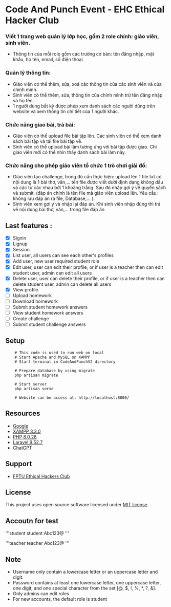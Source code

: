 # Code And Punch Event - EHC Ethical Hacker Club

### Viết 1 trang web quản lý lớp học, gồm 2 role chính: giáo viên, sinh viên.

-   Thông tin của mỗi role gồm các trường cơ bản: tên đăng nhập, mật khẩu, họ tên, email, số điện thoại.

### Quản lý thông tin:

-   Giáo viên có thể thêm, sửa, xoá các thông tin của các sinh viên và của chính mình.
-   Sinh viên có thể thêm, sửa, thông tin của chính mình trừ tên đăng nhập và họ tên.
-   1 người dùng bất kỳ được phép xem danh sách các người dùng trên website và xem thông tin chi tiết của 1 người khác.

### Chức năng giao bài, trả bài:

-   Giáo viên có thể upload file bài tập lên. Các sinh viên có thể xem danh sách bài tập và tải file bài tập về.
-   Sinh viên có thể upload bài làm tương ứng với bài tập được giao. Chỉ giáo viên mới có thể nhìn thấy danh sách bài làm này.

### Chức năng cho phép giáo viên tổ chức 1 trò chơi giải đố:

-   Giáo viên tạo challenge, trong đó cần thực hiện: upload lên 1 file txt có nội dung là 1 bài thơ, văn,... tên file được viết dưới định dạng không dấu và các từ các nhau bởi 1 khoảng trắng.
    Sau đó nhập gợi ý về quyển sách và submit. (đáp án chính là tên file mà giáo viên upload lên. Yêu cầu: không lưu đáp án ra file, Database,... ).
-   Sinh viên xem gợi ý và nhập lại đáp án. Khi sinh viên nhập đúng thì trả về nội dung bài thơ, văn,... trong file đáp án

## Last features :

-   [x] Signin
-   [x] Lignup
-   [x] Session
-   [x] List user, all users can see each other's profiles
-   [x] Add user, new user required student role
-   [x] Edit user, user can edit their profile, or if user is a teacher then can edit student user, admin can edit all users
-   [x] Delete user, user can delete their profile, or if user is a teacher then can delete student user, admin can delete all users
-   [x] View profile
-   [ ] Upload homework
-   [ ] Download homework
-   [ ] Submit student homework answers
-   [ ] View student homework answers
-   [ ] Create challenge
-   [ ] Submit student challenge answers

## Setup

```
    # This code is used to run web on local
    # Start Apache and MySQL on XAMPP
    # Start terminal in CodeAndPunchV2 directory

    # Prepare database by using migrate
    php artisan migrate

    # Start server
    php artisan serve

    # Website can be access at: http://localhost:8000/
```

## Resources

-   [Google](https://www.google.com/)
-   [XAMPP 3.3.0](https://www.apachefriends.org)
-   [PHP 8.0.28](https://www.php.net/)
-   [Laravel 9.52.7](https://laravel.com/)
-   [ChatGPT](https://openai.com/product/chatgpt)

## Support

-   [FPTU Ethical Hackers Club](https://github.com/FPTU-Ethical-Hackers-Club)

## License

This project uses open source software licensed under [MIT license](https://opensource.org/licenses/MIT).

## Accoutn for test

'''student
student
Abc123@
'''

'''teacher
teacher
Abc123@
'''

## Note

-   Username only contain a lowercase letter or an uppercase letter and digit.
-   Password contains at least one lowercase letter, one uppercase letter, one digit, and one special character from the set [@, $, !, %, *, ?, &].
-   Only admins can edit roles
-   For new accounts, the default role is student
